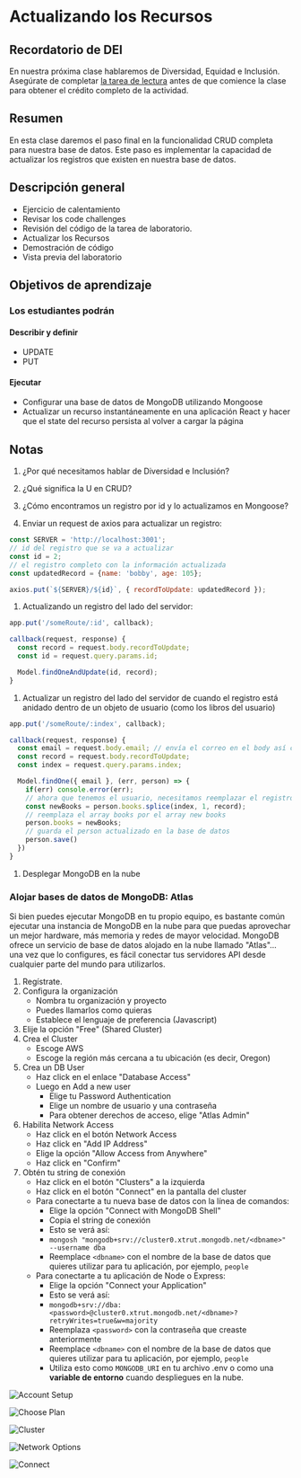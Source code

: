 # Actualizando los Recursos

## Recordatorio de DEI

En nuestra próxima clase hablaremos de Diversidad, Equidad e Inclusión.  Asegúrate de completar [la tarea de lectura](https://entertechschool.github.io/code-301-guide/curriculum/class-14/DISCUSSION) antes de que comience la clase para obtener el crédito completo de la actividad.

## Resumen

En esta clase daremos el paso final en la funcionalidad CRUD completa para nuestra base de datos. Este paso es implementar la capacidad de actualizar los registros que existen en nuestra base de datos.

## Descripción general

- Ejercicio de calentamiento
- Revisar los code challenges
- Revisión del código de la tarea de laboratorio.
- Actualizar los Recursos
- Demostración de código
- Vista previa del laboratorio

## Objetivos de aprendizaje

### Los estudiantes podrán

#### Describir y definir

- UPDATE
- PUT

#### Ejecutar

- Configurar una base de datos de MongoDB utilizando Mongoose
- Actualizar un recurso instantáneamente en una aplicación React y hacer que el state del recurso persista al volver a cargar la página

## Notas

1. ¿Por qué necesitamos hablar de Diversidad e Inclusión?

1. ¿Qué significa la U en CRUD?

1. ¿Cómo encontramos un registro por id y lo actualizamos en Mongoose?

1. Enviar un request de axios para actualizar un registro:

  ```javaScript
  const SERVER = 'http://localhost:3001';
  // id del registro que se va a actualizar
  const id = 2;
  // el registro completo con la información actualizada
  const updatedRecord = {name: 'bobby', age: 105};

  axios.put(`${SERVER}/${id}`, { recordToUpdate: updatedRecord });
  ```

1. Actualizando un registro del lado del servidor:

  ```javaScript
  app.put('/someRoute/:id', callback);

  callback(request, response) {
    const record = request.body.recordToUpdate;
    const id = request.query.params.id;

    Model.findOneAndUpdate(id, record);
  }
  ```

1. Actualizar un registro del lado del servidor de cuando el registro está anidado dentro de un objeto de usuario (como los libros del usuario)

  ```javaScript
  app.put('/someRoute/:index', callback);

  callback(request, response) {
    const email = request.body.email; // envía el correo en el body así como el record
    const record = request.body.recordToUpdate;
    const index = request.query.params.index;

    Model.findOne({ email }, (err, person) => {
      if(err) console.error(err);
      // ahora que tenemos el usuario, necesitamos reemplazar el registro
      const newBooks = person.books.splice(index, 1, record);
      // reemplaza el array books por el array new books
      person.books = newBooks;
      // guarda el person actualizado en la base de datos
      person.save()
    })
  }
  ```

1. Desplegar MongoDB en la nube

### Alojar bases de datos de MongoDB: Atlas

Si bien puedes ejecutar MongoDB en tu propio equipo, es bastante común ejecutar una instancia de MongoDB en la nube para que puedas aprovechar un mejor hardware, más memoria y redes de mayor velocidad. MongoDB ofrece un servicio de base de datos alojado en la nube llamado "Atlas"... una vez que lo configures, es fácil conectar tus servidores API desde cualquier parte del mundo para utilizarlos.

1. Regístrate.
1. Configura la organización
   - Nombra tu organización y proyecto
   - Puedes llamarlos como quieras
   - Establece el lenguaje de preferencia (Javascript)
1. Elije la opción "Free" (Shared Cluster)
1. Crea el Cluster
   - Escoge AWS
   - Escoge la región más cercana a tu ubicación (es decir, Oregon)
1. Crea un DB User
   - Haz click en el enlace "Database Access"
   - Luego en Add a new user
     - Elige tu Password Authentication
     - Elige un nombre de usuario y una contraseña
     - Para obtener derechos de acceso, elige "Atlas Admin"
1. Habilita Network Access
   - Haz click en el botón Network Access
   - Haz click en "Add IP Address"
   - Elige la opción "Allow Access from Anywhere"
   - Haz click en "Confirm"
1. Obtén tu string de conexión
   - Haz click en el botón "Clusters" a la izquierda
   - Haz click en el botón "Connect" en la pantalla del cluster
   - Para conectarte a tu nueva base de datos con la línea de comandos:
     - Elige la opción "Connect with MongoDB Shell"
     - Copia el string de conexión
     - Esto se verá así:
     - `mongosh "mongodb+srv://cluster0.xtrut.mongodb.net/<dbname>" --username dba`
     - Reemplace `<dbname>` con el nombre de la base de datos que quieres utilizar para tu aplicación, por ejemplo, `people`
   - Para conectarte a tu aplicación de Node o Express:
     - Elige la opción "Connect your Application"
     - Esto se verá así:
     - `mongodb+srv://dba:<password>@cluster0.xtrut.mongodb.net/<dbname>?retryWrites=true&w=majority`
     - Reemplaza `<password>` con la contraseña que creaste anteriormente
     - Reemplace `<dbname>` con el nombre de la base de datos que quieres utilizar para tu aplicación, por ejemplo, `people`
     - Utiliza esto como `MONGODB_URI` en tu archivo .env o como una **variable de entorno** cuando despliegues en la nube.

![Account Setup](assets/atlas-setup.png)

![Choose Plan](assets/atlas-choose-plan.png)

![Cluster](assets/atlas-cluster-screen.png)

![Network Options](assets/atlas-network.png)

![Connect](assets/atlas-connect-options.png)